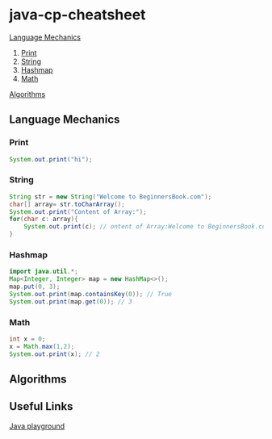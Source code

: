# java-cp-cheatsheet

[Language Mechanics](#language-mechanics)

1. [Print](#print)
1. [String](#string)
1. [Hashmap](#hashmap)
1. [Math](#math)

[Algorithms](#algorithms)

## Language Mechanics

### Print

```Java
System.out.print("hi");
```

### String

```Java
String str = new String("Welcome to BeginnersBook.com");
char[] array= str.toCharArray();
System.out.print("Content of Array:");
for(char c: array){
    System.out.print(c); // ontent of Array:Welcome to BeginnersBook.com
}
```

### Hashmap

```Java
import java.util.*;
Map<Integer, Integer> map = new HashMap<>();
map.put(0, 3);
System.out.print(map.containsKey(0)); // True
System.out.print(map.get(0)); // 3
```

### Math

```Java
int x = 0;
x = Math.max(1,2);
System.out.print(x); // 2
```

## Algorithms

## Useful Links

[Java playground](https://code.sololearn.com/)